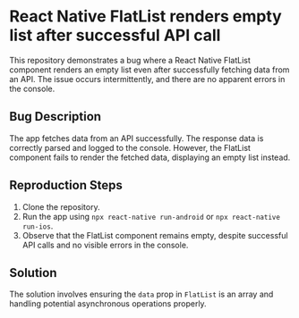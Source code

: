 # React Native FlatList renders empty list after successful API call

This repository demonstrates a bug where a React Native FlatList component renders an empty list even after successfully fetching data from an API. The issue occurs intermittently, and there are no apparent errors in the console.

## Bug Description
The app fetches data from an API successfully.  The response data is correctly parsed and logged to the console. However, the FlatList component fails to render the fetched data, displaying an empty list instead.

## Reproduction Steps
1. Clone the repository.
2. Run the app using `npx react-native run-android` or `npx react-native run-ios`.
3. Observe that the FlatList component remains empty, despite successful API calls and no visible errors in the console.

## Solution
The solution involves ensuring the `data` prop in `FlatList` is an array and handling potential asynchronous operations properly.